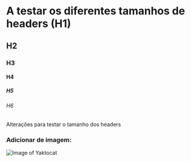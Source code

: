 # A testar os diferentes tamanhos de headers (H1)
## H2
### H3
#### H4
##### H5
###### H6

Alterações para testar o tamanho dos headers

### Adicionar de imagem:
![Image of Yaktocat](https://octodex.github.com/images/yaktocat.png)
